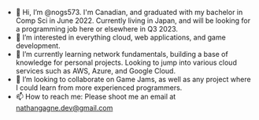 - 👋 Hi, I’m @nogs573. I'm Canadian, and graduated with my bachelor in Comp Sci in June 2022. 
  Currently living in Japan, and will be looking for a programming job here or elsewhere in Q3 2023.  
- 👀 I’m interested in everything cloud, web applications, and game development.
- 🌱 I’m currently learning network fundamentals, building a base of knowledge for personal projects.
  Looking to jump into various cloud services such as AWS, Azure, and Google Cloud.  
- 💞️ I’m looking to collaborate on Game Jams, as well as any project where I could learn from more
  experienced programmers.
- 📫 How to reach me: Please shoot me an email at nathangagne.dev@gmail.com

<!---
nogs573/nogs573 is a ✨ special ✨ repository because its `README.md` (this file) appears on your GitHub profile.
You can click the Preview link to take a look at your changes.
--->
